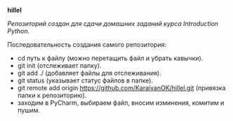 **hillel**

*Репозиторий создан для сдачи домашних заданий курса Introduction Python.*

Последовательность создания самого репозитория:
- cd путь к файлу (можно перетащить файл и убрать кавычки). 
- git init (отслеживает папку).
- git add ./ (добавляет файлы для отслеживания).
- git status (указывает статус файлов в папке).
- git remote add origin https://github.com/KaraivanOK/hillel.git (привязка папки к репозиторию).
- заходим в PyCharm, выбираем файл, вносим изминения, комитим и пушим.